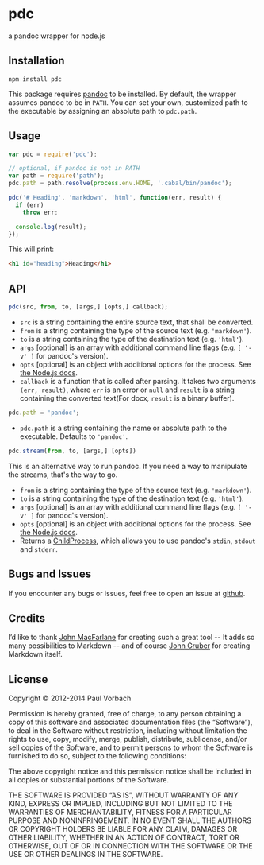 # pdc

a pandoc wrapper for node.js

## Installation

~~~
npm install pdc
~~~

This package requires [pandoc](http://johnmacfarlane.net/pandoc/) to be
installed. By default, the wrapper assumes pandoc to be in `PATH`. You can set
your own, customized path to the executable by assigning an absolute path to
`pdc.path`.

## Usage

~~~ js
var pdc = require('pdc');

// optional, if pandoc is not in PATH
var path = require('path');
pdc.path = path.resolve(process.env.HOME, '.cabal/bin/pandoc');

pdc('# Heading', 'markdown', 'html', function(err, result) {
  if (err)
    throw err;

  console.log(result);
});
~~~

This will print:

~~~ html
<h1 id="heading">Heading</h1>
~~~

## API

~~~ js
pdc(src, from, to, [args,] [opts,] callback);
~~~

  * `src` is a string containing the entire source text, that shall be
    converted.
  * `from` is a string containing the type of the source text (e.g.
    `'markdown'`).
  * `to` is a string containing the type of the destination text (e.g.
    `'html'`).
  * `args` [optional] is an array with additional command line flags (e.g.
    `[ '-v' ]` for pandoc's version).
  * `opts` [optional] is an object with additional options for the process. See
    [the Node.js docs][spawn].
  * `callback` is a function that is called after parsing. It takes two
    arguments `(err, result)`, where `err` is an error or `null` and `result` is
    a string containing the converted text(For docx, `result` is a binary buffer).

~~~ js
pdc.path = 'pandoc';
~~~

  * `pdc.path` is a string containing the name or absolute path to the
    executable. Defaults to `'pandoc'`.

~~~ js
pdc.stream(from, to, [args,] [opts])
~~~

This is an alternative way to run pandoc. If you need a way to manipulate the
streams, that's the way to go.

  * `from` is a string containing the type of the source text (e.g.
    `'markdown'`).
  * `to` is a string containing the type of the destination text (e.g.
    `'html'`).
  * `args` [optional] is an array with additional command line flags (e.g.
    `[ '-v' ]` for pandoc's version).
  * `opts` [optional] is an object with additional options for the process. See
    [the Node.js docs][spawn].
  * Returns a [ChildProcess], which allows you to use pandoc's `stdin`, `stdout`
    and `stderr`.

[spawn]: http://nodejs.org/api/child_process.html#child_process_child_process_spawn_command_args_options
[ChildProcess]: http://nodejs.org/api/child_process.html#child_process_class_childprocess

## Bugs and Issues

If you encounter any bugs or issues, feel free to open an issue at
[github](https://github.com/pvorb/node-pdc/issues).

## Credits

I’d like to thank [John MacFarlane](http://johnmacfarlane.net/) for creating
such a great tool -- It adds so many possibilities to Markdown -- and of course
[John Gruber](http://daringfireball.net/) for creating Markdown itself.

## License

Copyright © 2012-2014 Paul Vorbach

Permission is hereby granted, free of charge, to any person obtaining a copy of
this software and associated documentation files (the “Software”), to deal in
the Software without restriction, including without limitation the rights to
use, copy, modify, merge, publish, distribute, sublicense, and/or sell copies of
the Software, and to permit persons to whom the Software is furnished to do so,
subject to the following conditions:

The above copyright notice and this permission notice shall be included in all
copies or substantial portions of the Software.

THE SOFTWARE IS PROVIDED “AS IS”, WITHOUT WARRANTY OF ANY KIND, EXPRESS OR
IMPLIED, INCLUDING BUT NOT LIMITED TO THE WARRANTIES OF MERCHANTABILITY, FITNESS
FOR A PARTICULAR PURPOSE AND NONINFRINGEMENT. IN NO EVENT SHALL THE AUTHORS OR
COPYRIGHT HOLDERS BE LIABLE FOR ANY CLAIM, DAMAGES OR OTHER LIABILITY, WHETHER
IN AN ACTION OF CONTRACT, TORT OR OTHERWISE, OUT OF OR IN CONNECTION WITH THE
SOFTWARE OR THE USE OR OTHER DEALINGS IN THE SOFTWARE.
